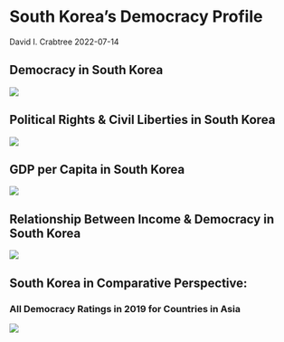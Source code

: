 South Korea’s Democracy Profile
================
David I. Crabtree
2022-07-14

## Democracy in South Korea

![](C:\Users\David\Desktop\PROGRA~1\FILESA~1\DEMOCR~1\reports\SOUTHK~1/figure-gfm/Demscore-1.png)<!-- -->

## Political Rights & Civil Liberties in South Korea

![](C:\Users\David\Desktop\PROGRA~1\FILESA~1\DEMOCR~1\reports\SOUTHK~1/figure-gfm/Political%20Rights%20&%20Civil%20Libs-1.png)<!-- -->

## GDP per Capita in South Korea

![](C:\Users\David\Desktop\PROGRA~1\FILESA~1\DEMOCR~1\reports\SOUTHK~1/figure-gfm/GDP%20per%20Capita-1.png)<!-- -->

## Relationship Between Income & Democracy in South Korea

![](C:\Users\David\Desktop\PROGRA~1\FILESA~1\DEMOCR~1\reports\SOUTHK~1/figure-gfm/Income%20&%20Dem-1.png)<!-- -->

## South Korea in Comparative Perspective:

### All Democracy Ratings in 2019 for Countries in Asia

![](C:\Users\David\Desktop\PROGRA~1\FILESA~1\DEMOCR~1\reports\SOUTHK~1/figure-gfm/Democracy%20in%20Comparative%20Perspective-1.png)<!-- -->
